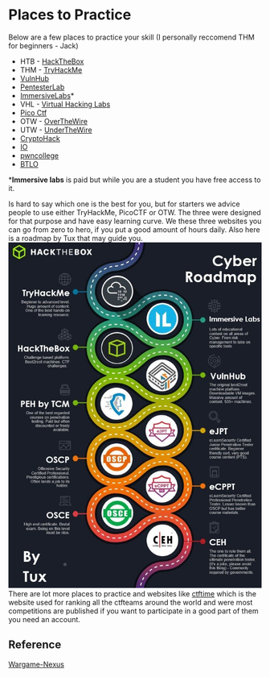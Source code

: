 # Places to Practice

Below are a few places to practice your skill (I personally reccomend THM for beginners - Jack)

- HTB - [HackTheBox](https://www.hackthebox.eu/)
- THM - [TryHackMe](https://tryhackme.com/)
- [VulnHub](vulnhub.com/)
- [PentesterLab](https://pentesterlab.com)
- [ImmersiveLabs](https://dca.immersivelabs.online)*
- VHL - [Virtual Hacking Labs](https://www.virtualhackinglabs.com/)
- [Pico Ctf](https://www.picoctf.org/)
- OTW - [OverTheWire](https://overthewire.org/wargames/)
- UTW - [UnderTheWire](https://underthewire.tech/)
- [CryptoHack](https://cryptohack.org)
- [IO](https://io.netgarage.org/)
- [pwncollege](https://pwn.college/)
- [BTLO](https://blueteamlabs.online/)

***Immersive labs** is paid but while you are a student you have free access to it.

Is hard to say which one is the best for you, but for starters we advice people to use either TryHackMe, PicoCTF or OTW. The three were designed for that purpose and have easy learning curve. We these three websites you can go from zero to hero, if you put a good amount of hours daily. Also here is a roadmap by Tux that may guide you.
![](CyberRoadmap.png)
There are lot more places to practice and websites like [ctftime](https://ctftime.org) which is the website used for ranking all the ctfteams around the world and were most competitions are published if you want to participate in a good part of them you need an account.

## Reference

[Wargame-Nexus](https://github.com/zardus/wargame-nexus)
